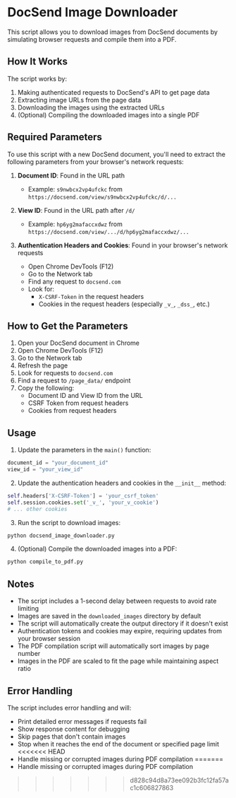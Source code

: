 # DocSend Image Downloader

This script allows you to download images from DocSend documents by simulating browser requests and compile them into a PDF.

## How It Works

The script works by:
1. Making authenticated requests to DocSend's API to get page data
2. Extracting image URLs from the page data
3. Downloading the images using the extracted URLs
4. (Optional) Compiling the downloaded images into a single PDF

## Required Parameters

To use this script with a new DocSend document, you'll need to extract the following parameters from your browser's network requests:

1. **Document ID**: Found in the URL path
   - Example: `s9nwbcx2vp4ufckc` from `https://docsend.com/view/s9nwbcx2vp4ufckc/d/...`

2. **View ID**: Found in the URL path after `/d/`
   - Example: `hp6yg2mafaccxdwz` from `https://docsend.com/view/.../d/hp6yg2mafaccxdwz/...`

3. **Authentication Headers and Cookies**: Found in your browser's network requests
   - Open Chrome DevTools (F12)
   - Go to the Network tab
   - Find any request to `docsend.com`
   - Look for:
     - `X-CSRF-Token` in the request headers
     - Cookies in the request headers (especially `_v_`, `_dss_`, etc.)

## How to Get the Parameters

1. Open your DocSend document in Chrome
2. Open Chrome DevTools (F12)
3. Go to the Network tab
4. Refresh the page
5. Look for requests to `docsend.com`
6. Find a request to `/page_data/` endpoint
7. Copy the following:
   - Document ID and View ID from the URL
   - CSRF Token from request headers
   - Cookies from request headers

## Usage

1. Update the parameters in the `main()` function:
```python
document_id = "your_document_id"
view_id = "your_view_id"
```

2. Update the authentication headers and cookies in the `__init__` method:
```python
self.headers['X-CSRF-Token'] = 'your_csrf_token'
self.session.cookies.set('_v_', 'your_v_cookie')
# ... other cookies
```

3. Run the script to download images:
```bash
python docsend_image_downloader.py
```

4. (Optional) Compile the downloaded images into a PDF:
```bash
python compile_to_pdf.py
```

## Notes

- The script includes a 1-second delay between requests to avoid rate limiting
- Images are saved in the `downloaded_images` directory by default
- The script will automatically create the output directory if it doesn't exist
- Authentication tokens and cookies may expire, requiring updates from your browser session
- The PDF compilation script will automatically sort images by page number
- Images in the PDF are scaled to fit the page while maintaining aspect ratio

## Error Handling

The script includes error handling and will:
- Print detailed error messages if requests fail
- Show response content for debugging
- Skip pages that don't contain images
- Stop when it reaches the end of the document or specified page limit
<<<<<<< HEAD
- Handle missing or corrupted images during PDF compilation 
=======
- Handle missing or corrupted images during PDF compilation
>>>>>>> d828c94d8a73ee092b3fc12fa57ac1c606827863
